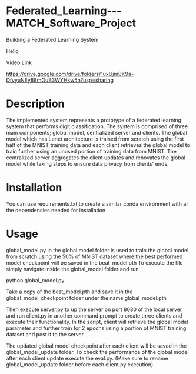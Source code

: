 # Federated_Learning---MATCH_Software_Project
Building a Federated Learning System

Hello

Video Link 

https://drive.google.com/drive/folders/1uxUjmBK9a-DfvyuNEy88mOuB3WYHkw5n?usp=sharing

# Description

The implemented system represents a prototype of a federated learning system that performs digit classification. The system is comprised of three main components; global model, centralized server and clients. The global model which has Lenet architecture is trained from scratch using the first half of the MNIST training data and each client retrieves the global model to train further using an unused portion of training data from MNIST. The centralized server aggregates the client updates and renovates the global model while taking steps to ensure data privacy from clients' ends.

# Installation

You can use requirements.txt to create a similar conda environment with all the dependencies needed for installation

# Usage

global_model.py in the global model folder is used to train the global model from scratch using the 50% of MNIST dataset where the best performed model checkpoint will be saved in the beat_model.pth To execute the file simply navigate inside the global_model folder and run

python global_model.py

Take a copy of the best_model.pth and save it in the global_model_checkpoint folder under the name global_model.pth

Then execute server.py to up the server on port 8080 of the local server and run client.py in another command prompt to create three clients and execute their functionality. In the script, client will retrieve the global model parameter and further train for 2 epochs using a portion of MNIST training dataset and post it to the server. 

The updated global model checkpoint after each client will be saved in the global_model_update folder. To check the performance of the global model after each client update execute the eval.py. (Make sure to rename global_model_update folder before each client.py execution)

